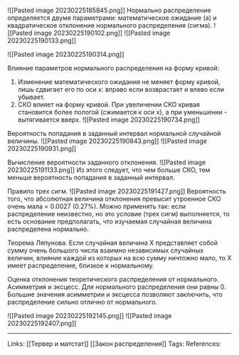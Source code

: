 ![[Pasted image 20230225185845.png]]
Нормально распределение определяется двумя параметрами: математическое ожидание (а) и квадратическое отклонение нормального распределения (сигма). 
![[Pasted image 20230225190102.png]]
![[Pasted image 20230225190133.png]]

![[Pasted image 20230225190314.png]]

Влияние параметров нормального распределения на форму кривой:
1. Изменение математического ожидания не меняет форму кривой, лишь сдвигает его по оси х: вправо если возврастает и влево если убывает.
2. СКО влияет на форму кривой. При увеличении СКО кривая становится более пологой (сжимается к оси х), а при уменьшении - вытягивается вверх. 
![[Pasted image 20230225190734.png]]

Вероятность попадания в заданный интервал нормальной случайной величины. 
![[Pasted image 20230225190843.png]]
![[Pasted image 20230225190931.png]]

Вычисление вероятности заданного отклонения. 
![[Pasted image 20230225191133.png]]
Из этого следует, что чем больше СКО, тем меньше вероятность попадания в заданный интервал. 

Правило трех сигм. 
![[Pasted image 20230225191427.png]]
Вероятность того, что абсолютная величина отклонения превысит утроенное СКО очень мала = 0.0027 (0.27%). 
Можно применять так: если распределение неизвестно, но это условие (трех сигм) выполняется, то есть основание предполагать, что изучаемая случайная величина распределена нормально. 

Теорема Ляпунова.
Если случайная величина Х представляет собой сумму очень большого числа взаимно независимых случайных величин, влияние каждой из которых на всю сумму ничтожно мало, то Х имеет распределение, близкое к нормальному. 

Оценка отклонения теоретического распределения от нормального. 
Асимметрия и эксцесс. Для нормального распределения они равны 0. 
Большие значения асимметрии и эксцесса позволяют заключить, что распределение сильно отлично от нормального. 

![[Pasted image 20230225192145.png]]
![[Pasted image 20230225192407.png]]


___
Links: [[Тервер и матстат]] [[Закон распределения]]
Tags:
References:
